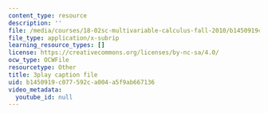```yaml
---
content_type: resource
description: ''
file: /media/courses/18-02sc-multivariable-calculus-fall-2010/b1450919c077592ca004a5f9ab667136_gzbWF-IdscE.vtt
file_type: application/x-subrip
learning_resource_types: []
license: https://creativecommons.org/licenses/by-nc-sa/4.0/
ocw_type: OCWFile
resourcetype: Other
title: 3play caption file
uid: b1450919-c077-592c-a004-a5f9ab667136
video_metadata:
  youtube_id: null
---
```

